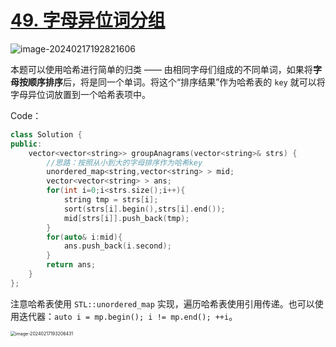 # [49. 字母异位词分组](https://leetcode.cn/problems/group-anagrams/)



![image-20240217192821606](http://henry-typora.oss-cn-beijing.aliyuncs.com/img/image-20240217192821606.png)



本题可以使用哈希进行简单的归类 —— 由相同字母们组成的不同单词，如果将**字母按顺序排序**后，将是同一个单词。将这个“排序结果”作为哈希表的 `key` 就可以将字母异位词放置到一个哈希表项中。



Code：

```c++
class Solution {
public:
    vector<vector<string>> groupAnagrams(vector<string>& strs) {
        //思路：按照从小到大的字母排序作为哈希key
        unordered_map<string,vector<string> > mid;
        vector<vector<string> > ans;
        for(int i=0;i<strs.size();i++){
            string tmp = strs[i];
            sort(strs[i].begin(),strs[i].end());
            mid[strs[i]].push_back(tmp);
        }
        for(auto& i:mid){
            ans.push_back(i.second);
        }
        return ans;
    }
};
```



注意哈希表使用 `STL::unordered_map` 实现，遍历哈希表使用引用传递。也可以使用迭代器：`auto i = mp.begin(); i != mp.end(); ++i`。

<img src="http://henry-typora.oss-cn-beijing.aliyuncs.com/img/image-20240217193206431.png" alt="image-20240217193206431" style="zoom:50%;" />